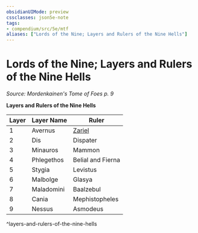 ```yaml
---
obsidianUIMode: preview
cssclasses: json5e-note
tags:
- compendium/src/5e/mtf
aliases: ["Lords of the Nine; Layers and Rulers of the Nine Hells"]
---
```

# Lords of the Nine; Layers and Rulers of the Nine Hells
*Source: Mordenkainen's Tome of Foes p. 9* 

**Layers and Rulers of the Nine Hells**

| Layer | Layer Name | Ruler |
|-------|------------|-------|
| 1 | Avernus | [Zariel](/Systems/5e/bestiary/npc/zariel-mpmm.md) |
| 2 | Dis | Dispater |
| 3 | Minauros | Mammon |
| 4 | Phlegethos | Belial and Fierna |
| 5 | Stygia | Levistus |
| 6 | Malbolge | Glasya |
| 7 | Maladomini | Baalzebul |
| 8 | Cania | Mephistopheles |
| 9 | Nessus | Asmodeus |
^layers-and-rulers-of-the-nine-hells